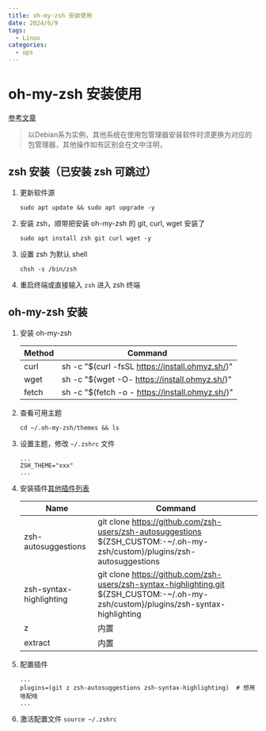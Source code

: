 ```yaml
---
title: oh-my-zsh 安装使用
date: 2024/6/9
tags:
  - Linux
categories:
  - ops
---
```


# oh-my-zsh 安装使用

[参考文章](https://www.haoyep.com/posts/zsh-config-oh-my-zsh/)

> 以Debian系为实例，其他系统在使用包管理器安装软件时须更换为对应的包管理器，其他操作如有区别会在文中注明，

## zsh 安装（已安装 zsh 可跳过）

1. 更新软件源
	
	```shell
	sudo apt update && sudo apt upgrade -y
	```
 
2. 安装 zsh，顺带把安装 oh-my-zsh 的 git, curl, wget 安装了
	
	```shell
	sudo apt install zsh git curl wget -y
	```

3. 设置 zsh 为默认 shell

   ```shell
   chsh -s /bin/zsh
   ```

4. 重启终端或直接输入 `zsh` 进入 zsh 终端

## oh-my-zsh 安装

1. 安装 oh-my-zsh
	
	| Method | Command                                         |
	|--------|-------------------------------------------------|
	| curl   | sh -c "$(curl -fsSL https://install.ohmyz.sh/)" |
	| wget   | sh -c "$(wget -O- https://install.ohmyz.sh/)"   |
	| fetch  | sh -c "$(fetch -o - https://install.ohmyz.sh/)" |

2. 查看可用主题

	```shell
	cd ~/.oh-my-zsh/themes && ls
	```

3. 设置主题，修改 `~/.zshrc` 文件

	```shell
 	...
 	ZSH_THEME="xxx"
 	...
 	```

4. 安装插件[其他插件列表](https://github.com/unixorn/awesome-zsh-plugins)

   | Name                    | Command                                                                                                                              |
   |-------------------------|--------------------------------------------------------------------------------------------------------------------------------------|
   | zsh-autosuggestions     | git clone https://github.com/zsh-users/zsh-autosuggestions ${ZSH_CUSTOM:-~/.oh-my-zsh/custom}/plugins/zsh-autosuggestions            |
	| zsh-syntax-highlighting | git clone https://github.com/zsh-users/zsh-syntax-highlighting.git ${ZSH_CUSTOM:-~/.oh-my-zsh/custom}/plugins/zsh-syntax-highlighting |
	| z                       | 内置                                                                                                                                   |
	| extract                 | 内置                                                                                                                                   |

5. 配置插件

	```shell
 	...
 	plugins=(git z zsh-autosuggestions zsh-syntax-highlighting)  # 想用啥配啥
 	...
 	```

6. 激活配置文件 `source ~/.zshrc`